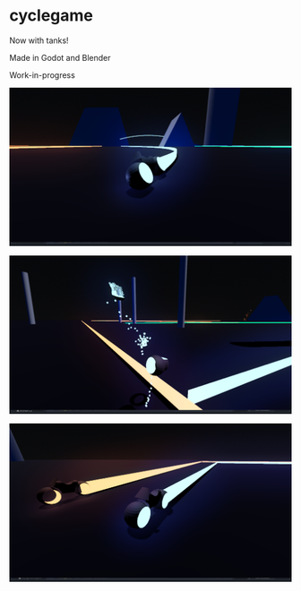 # cyclegame

Now with tanks!

Made in Godot and Blender

Work-in-progress

![a lightcycle with its glowing blue light trail swerving across a dark blue landscape of grey shapes. green and orange tails are also visible in the distance.](https://github.com/2mellofanclub/cyclegame/blob/main/screenshots/screenshot8.png)

![a blue lightcycle exploding into glowing blue voxels after running into an orange light trail. its body is fading into a glowing blue lattice.](https://github.com/2mellofanclub/cyclegame/blob/main/screenshots/screenshot10.png)

![two lightcycles side by side. one has an orange trail, the other a light blue one.](https://github.com/2mellofanclub/cyclegame/blob/main/screenshots/screenshot5.png)
